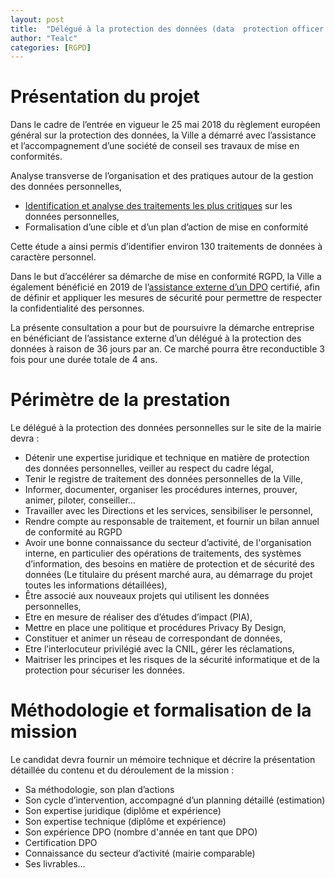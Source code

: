 ```yaml
---
layout: post
title:  "Délégué à la protection des données (data  protection officer -DPO) dans le cadre du règlement général sur la  protection des données"
author: "Tealc"
categories: [RGPD]
---
```


# Présentation du projet
Dans le cadre de l’entrée en vigueur le 25 mai 2018 du règlement européen général sur la protection des données, la Ville a démarré avec l’assistance et l’accompagnement d’une société de conseil ses travaux de mise en conformités.

Analyse transverse de l’organisation et des pratiques autour de la gestion des données personnelles,
-    [Identification et analyse des traitements les plus critiques](https://www.cnil.fr/fr/gerer-les-risques) sur les données personnelles,
-    Formalisation d’une cible et d’un plan d’action de mise en conformité

Cette étude a ainsi permis d’identifier environ 130 traitements de données à caractère personnel.

Dans le but d’accélérer sa démarche de mise en conformité RGPD, la Ville a également bénéficié en 2019 de l’[assistance externe d’un DPO](https://indatable.com/assistance-dpo/) certifié, afin de définir et appliquer les mesures de sécurité pour permettre de respecter la confidentialité des personnes. 

La présente consultation a pour but de poursuivre la démarche entreprise en bénéficiant de l’assistance externe d’un délégué à la protection des données à raison de 36 jours par an. 
Ce marché pourra être reconductible 3 fois pour une durée totale de 4 ans.

# Périmètre de la prestation
Le délégué à la protection des données personnelles sur le site de la mairie devra :

- Détenir une expertise juridique et technique en matière de protection des données personnelles, veiller au respect du cadre légal,
- Tenir le registre de traitement des données personnelles de la Ville,
- Informer, documenter, organiser les procédures internes, prouver, animer, piloter, conseiller…
- Travailler avec les Directions et les services, sensibiliser le personnel,
- Rendre compte au responsable de traitement, et fournir un bilan annuel de conformité au RGPD
- Avoir une bonne connaissance du secteur d’activité, de l'organisation interne, en particulier des opérations de traitements, des systèmes d’information, des besoins en matière de protection et de sécurité des données (Le titulaire du présent marché aura, au démarrage du projet toutes les informations détaillées),
- Être associé aux nouveaux projets qui utilisent les données personnelles,
- Etre en mesure de réaliser des d’études d’impact (PIA),
- Mettre en place une politique et procédures Privacy By Design,
- Constituer et animer un réseau de correspondant de données,
- Etre l’interlocuteur privilégié avec la CNIL, gérer les réclamations,
- Maitriser les principes et les risques de la sécurité informatique et de la protection pour sécuriser les données.

# Méthodologie et formalisation de la mission
Le candidat devra fournir un mémoire technique et décrire la présentation détaillée du contenu et du déroulement de la mission :

- Sa méthodologie, son plan d’actions
- Son cycle d’intervention, accompagné d’un planning détaillé (estimation)
- Son expertise juridique (diplôme et expérience)
- Son expertise technique (diplôme et expérience)
- Son expérience DPO (nombre d'année en tant que DPO)
- Certification DPO
- Connaissance du secteur d’activité (mairie comparable)
- Ses livrables…



